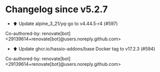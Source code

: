 # Changelog since v5.2.7
- ⬆️ Update alpine_3_21/yq-go to v4.44.5-r4 (#597)

Co-authored-by: renovate[bot] <29139614+renovate[bot]@users.noreply.github.com> 
- ⬆️ Update ghcr.io/hassio-addons/base Docker tag to v17.2.3 (#594)

Co-authored-by: renovate[bot] <29139614+renovate[bot]@users.noreply.github.com> 
